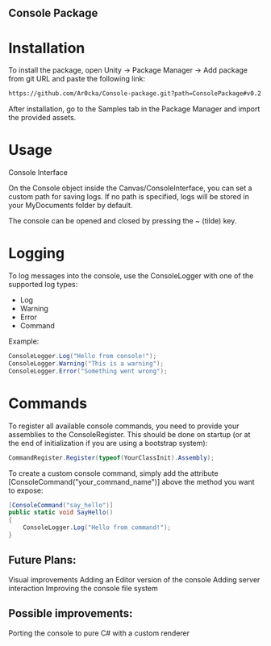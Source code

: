 ## Console Package

# Installation
To install the package, open Unity → Package Manager → Add package from git URL and paste the following link:
```bash
https://github.com/Ar0cka/Console-package.git?path=ConsolePackage#v0.2.1
```

After installation, go to the Samples tab in the Package Manager and import the provided assets.

# Usage
Console Interface

On the Console object inside the Canvas/ConsoleInterface, you can set a custom path for saving logs.
If no path is specified, logs will be stored in your MyDocuments folder by default.

The console can be opened and closed by pressing the ~ (tilde) key.

# Logging
To log messages into the console, use the ConsoleLogger with one of the supported log types:
- Log
- Warning
- Error
- Command

Example:
```C#
ConsoleLogger.Log("Hello from console!");
ConsoleLogger.Warning("This is a warning");
ConsoleLogger.Error("Something went wrong");
```

# Commands

To register all available console commands, you need to provide your assemblies to the ConsoleRegister.
This should be done on startup (or at the end of initialization if you are using a bootstrap system):
```C#
CommandRegister.Register(typeof(YourClassInit).Assembly);
```
To create a custom console command, simply add the attribute [ConsoleCommand("your_command_name")] above the method you want to expose:
```C#
[ConsoleCommand("say_hello")]
public static void SayHello()
{
    ConsoleLogger.Log("Hello from command!");
}
```

## Future Plans:
Visual improvements
Adding an Editor version of the console
Adding server interaction
Improving the console file system

## Possible improvements:
Porting the console to pure C# with a custom renderer

